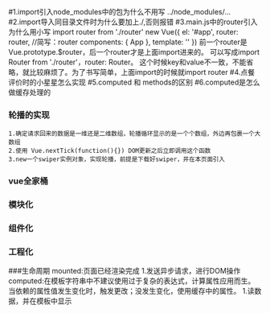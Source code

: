 #1.import引入node_modules中的包为什么不用写 ../node_modules/...
#2.import导入同目录文件时为什么要加上./,否则报错
#3.main.js中的router引入为什么用小写 import router from './router'
	new Vue({
	  el: '#app',
	  router: router, //简写：router 
	  components: { App },
	  template: '<App/>'
	})
	前一个router是Vue.prototype.$router，后一个router才是上面import进来的。
	可以写成import Router from './router'，router: Router。
	这个时候key和value不一致，不能省略，就比较麻烦了。为了书写简单，上面import的时候就import router
#4.点餐评价时的小星星怎么实现
#5.computed 和 methods的区别
#6.computed是怎么做缓存处理的


### 轮播的实现
	1.确定请求回来的数据是一维还是二维数组，轮播循环显示的是一个个数组，外边再包裹一个大数组
	2.使用 Vue.nextTick(function(){}) DOM更新之后立即调用这个函数
	3.new一个swiper实例对象，实现轮播，前提是下载好swiper，并在本页面引入

### vue全家桶 
### 模块化
### 组件化
### 工程化
	


###生命周期
	mounted:页面已经渲染完成
		1.发送异步请求，进行DOM操作
	computed:在模板字符串中不建议使用过于复杂的表达式，计算属性应用而生。
			当依赖的属性值发生变化时，触发更改；没发生变化，使用缓存中的属性。
		1.读数据，并在模板中显示